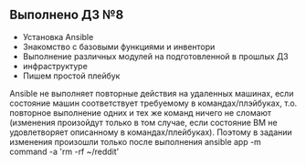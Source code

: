 ## Выполнено ДЗ №8

- Установка Ansible
- Знакомство с базовыми функциями и инвентори
- Выполнение различных модулей на подготовленной в прошлых ДЗ
- инфраструктуре
- Пишем простой плейбук

Ansible не выполняет повторные действия на удаленных машинах, если состояние машин соответствует требуемому в командах/плэйбуках, т.о. повторное выполнение одних и тех же команд ничего не сломают (изменения произойдут только в том случае, если состояние ВМ не удовлетворяет описанному в командах/плейбуках). Поэтому в задании изменения произошли только после выполнения ansible app -m command -a 'rm -rf ~/reddit'

